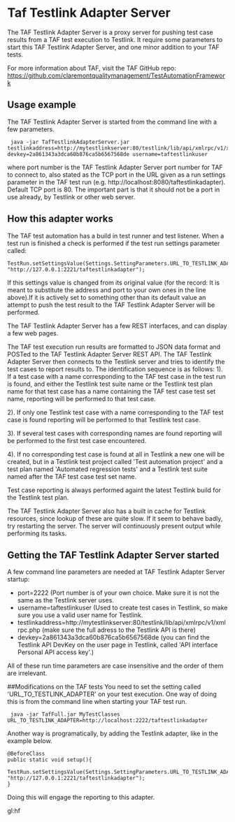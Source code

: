 # Taf Testlink Adapter Server
The TAF Testlink Adapter Server is a proxy server for pushing test case results from a TAF test execution to Testlink. It require some parameters to start this TAF Testlink Adapter Server, and one minor addition to your TAF tests.

For more information about TAF, visit the TAF GitHub repo: https://github.com/claremontqualitymanagement/TestAutomationFramework

## Usage example
The TAF Testlink Adapter Server is started from the command line with a few parameters.

     java -jar TafTestlinkAdapterServer.jar testlinkaddress=http://mytestlinkserver:80/testlink/lib/api/xmlrpc/v1/xmlrpc.php devkey=2a861343a3dca60b876ca5b6567568de username=taftestlinkuser

where port number is the TAF Testlink Adapter Server port number for TAF to connect to, also stated as the TCP port in the URL given as a run settings parameter in the TAF test run (e.g. http://localhost:8080/taftestlinkadapter).
Default TCP port is 80. The important part is that it should not be a port in use already, by Testlink or other web server.


## How this adapter works
The TAF test automation has a build in test runner and test listener. When a test run is finished a check is performed if the test run settings parameter called:

    TestRun.setSettingsValue(Settings.SettingParameters.URL_TO_TESTLINK_ADAPTER, "http://127.0.0.1:2221/taftestlinkadapter");

If this settings value is changed from its original value (for the record: It is meant to substitute the address and port to your own ones in the line above).If it is actively set to something other than its default value an attempt to push the test result to the TAF Testlink Adapter Server will be performed. 

The TAF Testlink Adapter Server has a few REST interfaces, and can display a few web pages. 

The TAF test execution run results are formatted to JSON data format and POSTed to the TAF Testlink Adapter Server REST API.
The TAF Testlink Adapter Server then connects to the Testlink server and tries to identify the test cases to report results to. The identification sequence is as follows: 
  1). If a test case with a name corresponding to the TAF test case in the test 
      run is found, and either the Testlink test suite name or the Testlink test 
      plan name for that test case has a name containing the TAF test case test 
      set name, reporting will be performed to that test case.

  2). If only one Testlink test case with a name corresponding to the TAF test 
      case is found reporting will be performed to that Testlink test case.

  3). If several test cases with corresponding names are found reporting 
      will be performed to the first test case encountered.

  4). If no corresponding test case is found at all in Testlink a new one will 
      be created, but in a Testlink test project called 'Test automation project'
      and a test plan named 'Automated regression tests' and a Testlink test 
      suite named after the TAF test case test set name.

Test case reporting is always performed againt the latest Testlink build for the Testlink test plan.

The TAF Testlink Adapter Server also has a built in cache for Testlink resources, since lookup of these are quite slow. If it seem to behave badly, try restarting the server. The server will continuously present output while performing its tasks.

## Getting the TAF Testlink Adapter Server started
A few command line parameters are needed at TAF Testlink Adapter Server startup:
  * port=2222 (Port number is of your own choice. Make sure it is not the same as the Testlink server uses.
  * username=taftestlinkuser (Used to create test cases in Testlink, so make sure you use a valid user name for Testlink.
  * testlinkaddress=http://mytestlinkserver:80/testlink/lib/api/xmlrpc/v1/xmlrpc.php (make sure the full adress to the Testlink API is there)
  * devkey=2a861343a3dca60b876ca5b6567568de (you can find the Testlink API DevKey on the user page in Testlink, called 'API interface Personal API access key'.)

All of these run time parameters are case insensitive and the order of them are irrelevant.

##Modifications on the TAF tests
You need to set the setting called 'URL_TO_TESTLINK_ADAPTER' on your test execution. One way of doing this is from the command line when starting your TAF test run.

     java -jar TafFull.jar MyTestClasses URL_TO_TESTLINK_ADAPTER=http://localhost:2222/taftestlinkadapter

Another way is programatically, by adding the Testlink adapter, like in the example below.

    @BeforeClass
    public static void setup(){
        TestRun.setSettingsValue(Settings.SettingParameters.URL_TO_TESTLINK_ADAPTER, "http://127.0.0.1:2221/taftestlinkadapter");
    }

Doing this will engage the reporting to this adapter.

gl:hf
